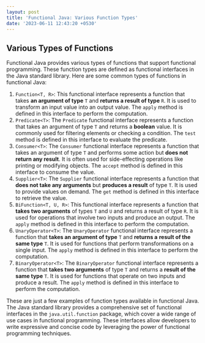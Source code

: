 ```yaml
---
layout: post
title: 'Functional Java: Various Function Types'
date: '2023-06-11 12:43:20 +0530'
---
```


## Various Types of Functions

Functional Java provides various types of functions that support functional programming. These function types are defined as functional interfaces in the Java standard library. Here are some common types of functions in functional Java:

1. `Function<T, R>`: This functional interface represents a function that takes **an argument of type** `T` and **returns a result of type** `R`. It is used to transform an input value into an output value. The `apply` method is defined in this interface to perform the computation.
2. `Predicate<T>`: The `Predicate` functional interface represents a function that takes an argument of type `T` and returns a **boolean** value. It is commonly used for filtering elements or checking a condition. The `test` method is defined in this interface to evaluate the predicate.
3. `Consumer<T>`: The `Consumer` functional interface represents a function that takes an argument of type `T` and performs some action but **does not return any result**. It is often used for side-effecting operations like printing or modifying objects. The `accept` method is defined in this interface to consume the value.
4. `Supplier<T>`: The `Supplier` functional interface represents a function that **does not take any arguments** but **produces a result** of type `T`. It is used to provide values on demand. The `get` method is defined in this interface to retrieve the value.
5. `BiFunction<T, U, R>`: This functional interface represents a function that **takes two arguments** of types `T` and `U` and returns a result of type `R`. It is used for operations that involve two inputs and produce an output. The `apply` method is defined in this interface to perform the computation.
6. `UnaryOperator<T>`: The `UnaryOperator` functional interface represents a function that **takes an argument of type** `T` and **returns a** **result of the same type** `T`. It is used for functions that perform transformations on a single input. The `apply` method is defined in this interface to perform the computation.
7. `BinaryOperator<T>`: The `BinaryOperator` functional interface represents a function that **takes two arguments** of type `T` and returns a **result of the same type** `T`. It is used for functions that operate on two inputs and produce a result. The `apply` method is defined in this interface to perform the computation.

These are just a few examples of function types available in functional Java. The Java standard library provides a comprehensive set of functional interfaces in the `java.util.function` package, which cover a wide range of use cases in functional programming. These interfaces allow developers to write expressive and concise code by leveraging the power of functional programming techniques.